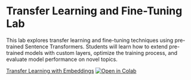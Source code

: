 # Transfer Learning and Fine-Tuning Lab

This lab explores transfer learning and fine-tuning techniques using pre-trained Sentence Transformers. Students will learn how to extend pre-trained models with custom layers, optimize the training process, and evaluate model performance on novel topics.

[Transfer Learning with Embeddings](transfer-learning-again.ipynb) [![Open in Colab](https://colab.research.google.com/assets/colab-badge.svg)](https://colab.research.google.com/github/marr75/wecodekc-scientific-computing/blob/main/2024/lab-03/transfer-learning-again.ipynb)
